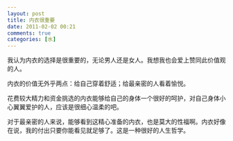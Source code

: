 ```yaml
---
layout: post
title: 内衣很重要
date: 2011-02-02 00:21
comments: true
categories: [水]
---
```


我认为内衣的选择是很重要的，无论男人还是女人。我想我也会爱上赞同此价值观的人。

内衣的价值无外乎两点：给自己穿着舒适；给最亲密的人看着愉悦。

花费较大精力和资金挑选的内衣能够给自己的身体一个很好的呵护，对自己身体小心翼翼爱护的人，应该是很细心温柔的吧。

对于最亲密的人来说，能够看到这精心准备的内衣，也是莫大的性福啊。内衣好像在说，我的付出只要你能看见就足够了。这是一种很好的人生哲学。

